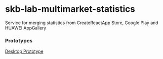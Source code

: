 # skb-lab-multimarket-statistics
Service for merging statistics from CreateReactApp Store, Google Play and HUAWEI AppGallery
### Prototypes
[Desktop Prototype](https://www.figma.com/proto/H1QhEW8Be5h91hi7pKIMY0/skb-lab-multimarket-statistics?node-id=76463%3A0&scaling=scale-down)
